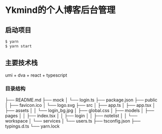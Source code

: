 # Ykmind的个人博客后台管理

## 启动项目

```bash
$ yarn
$ yarn start
```

## 主要技术栈

umi + dva + react + typescript

### 目录结构

├── README.md
├── mock
│   └── login.ts
├── package.json
├── public
│   ├── favicon.ico
│   └── logo.svg
├── src
│   ├── app.ts
│   ├── app.tsx
│   ├── assets
│   │   └── login_bg.jpg
│   ├── global.css
│   ├── models
│   ├── pages
│   │   ├── index.tsx
│   │   ├── login
│   │   ├── notelist
│   │   └── workspace
│   └── services
│       └── users.ts
├── tsconfig.json
├── typings.d.ts
└── yarn.lock